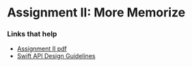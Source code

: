 # Assignment II: More Memorize


### Links that help

- [Assignment II pdf](https://cs193p.sites.stanford.edu/sites/g/files/sbiybj16636/files/media/file/Assignment%202.pdf)
- [Swift API Design Guidelines](https://www.swift.org/documentation/api-design-guidelines/)


